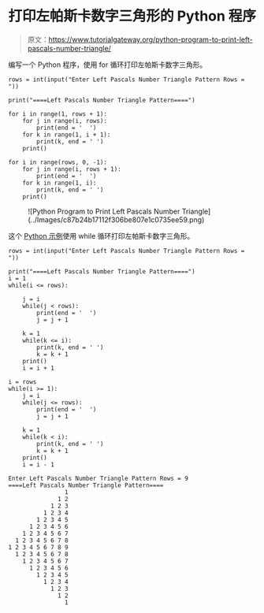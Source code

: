 # 打印左帕斯卡数字三角形的 Python 程序

> 原文：<https://www.tutorialgateway.org/python-program-to-print-left-pascals-number-triangle/>

编写一个 Python 程序，使用 for 循环打印左帕斯卡数字三角形。

```
rows = int(input("Enter Left Pascals Number Triangle Pattern Rows = "))

print("====Left Pascals Number Triangle Pattern====")

for i in range(1, rows + 1):
    for j in range(i, rows):
        print(end = '  ')
    for k in range(1, i + 1):
        print(k, end = ' ')
    print()

for i in range(rows, 0, -1):
    for j in range(i, rows + 1):
        print(end = '  ')
    for k in range(1, i):
        print(k, end = ' ')
    print()
```

<figure class="wp-block-image size-large">![Python Program to Print Left Pascals Number Triangle](../Images/c87b24b17112f306be807e1c0735ee59.png)</figure>

这个 [Python 示例](https://www.tutorialgateway.org/python-programming-examples/)使用 while 循环打印左帕斯卡数字三角形。

```
rows = int(input("Enter Left Pascals Number Triangle Pattern Rows = "))

print("====Left Pascals Number Triangle Pattern====")
i = 1
while(i <= rows):

    j = i
    while(j < rows):
        print(end = '  ')
        j = j + 1

    k = 1
    while(k <= i):
        print(k, end = ' ')
        k = k + 1
    print()
    i = i + 1

i = rows
while(i >= 1):
    j = i
    while(j <= rows):
        print(end = '  ')
        j = j + 1

    k = 1
    while(k < i):
        print(k, end = ' ')
        k = k + 1
    print()
    i = i - 1
```

```
Enter Left Pascals Number Triangle Pattern Rows = 9
====Left Pascals Number Triangle Pattern====
                1 
              1 2 
            1 2 3 
          1 2 3 4 
        1 2 3 4 5 
      1 2 3 4 5 6 
    1 2 3 4 5 6 7 
  1 2 3 4 5 6 7 8 
1 2 3 4 5 6 7 8 9 
  1 2 3 4 5 6 7 8 
    1 2 3 4 5 6 7 
      1 2 3 4 5 6 
        1 2 3 4 5 
          1 2 3 4 
            1 2 3 
              1 2 
                1 
```